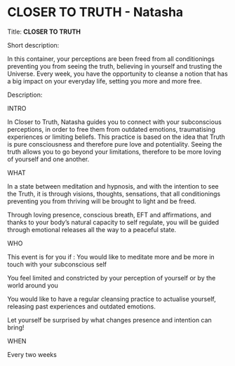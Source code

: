 # CLOSER TO TRUTH - Natasha

Title: **CLOSER TO TRUTH**

Short description: 

In this container, your perceptions are been freed from all conditionings preventing you from seeing the truth, believing in yourself and trusting the Universe. Every week, you have the opportunity to cleanse a notion that has a big impact on your everyday life, setting you more and more free.

Description:

INTRO

In Closer to Truth, Natasha guides you to connect with your subconscious perceptions, in order to free them from outdated emotions, traumatising experiences or limiting beliefs. This practice is based on the idea that Truth is pure consciousness and therefore pure love and potentiality. Seeing the truth allows you to go beyond your limitations, therefore to be more loving of yourself and one another.

WHAT

In a state between meditation and hypnosis, and with the intention to see the Truth, it is through visions, thoughts, sensations, that all conditionings preventing you from thriving will be brought to light and be freed. 

Through loving presence, conscious breath, EFT and affirmations, and thanks to your body’s natural capacity to self regulate, you will be guided through emotional releases all the way to a peaceful state. 

WHO

This event is for you if :
You would like to meditate more and be more in touch with your subconscious self

You feel limited and constricted by your perception of yourself or by the world around you

You would like to have a regular cleansing practice to actualise yourself, releasing past experiences and outdated emotions.

Let yourself be surprised by what changes presence and intention can bring! 

WHEN 

Every two weeks